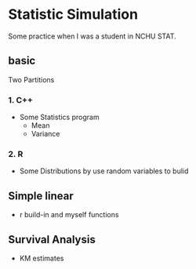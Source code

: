 # Statistic Simulation
Some practice when I was a student in NCHU STAT.

## basic
Two Partitions
### 1. C++
* Some Statistics program
  * Mean
  * Variance

### 2. R
* Some Distributions by use random variables to bulid

## Simple linear
* r build-in and myself functions

## Survival Analysis
* KM estimates
